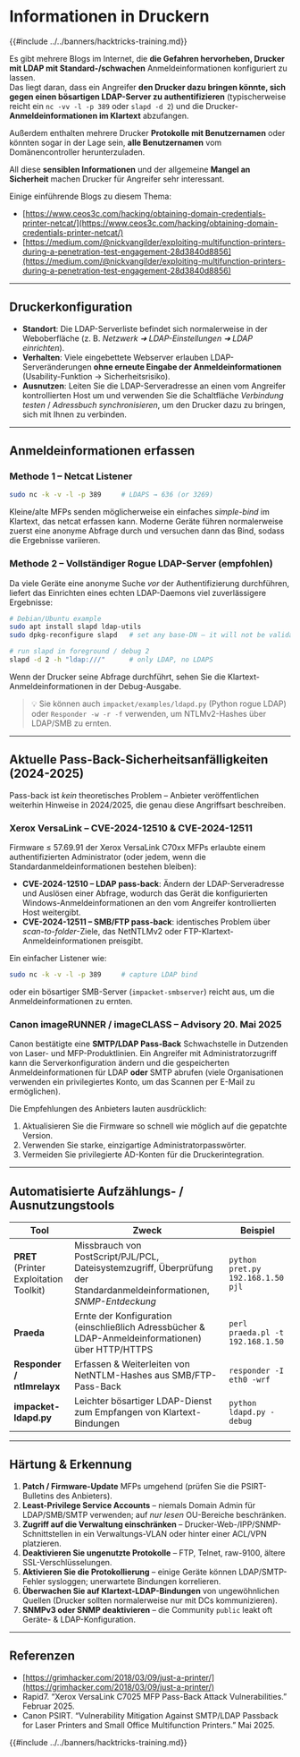# Informationen in Druckern

{{#include ../../banners/hacktricks-training.md}}

Es gibt mehrere Blogs im Internet, die **die Gefahren hervorheben, Drucker mit LDAP mit Standard-/schwachen** Anmeldeinformationen konfiguriert zu lassen. \
Das liegt daran, dass ein Angreifer **den Drucker dazu bringen könnte, sich gegen einen bösartigen LDAP-Server zu authentifizieren** (typischerweise reicht ein `nc -vv -l -p 389` oder `slapd -d 2`) und die Drucker-**Anmeldeinformationen im Klartext** abzufangen.

Außerdem enthalten mehrere Drucker **Protokolle mit Benutzernamen** oder könnten sogar in der Lage sein, **alle Benutzernamen** vom Domänencontroller herunterzuladen.

All diese **sensiblen Informationen** und der allgemeine **Mangel an Sicherheit** machen Drucker für Angreifer sehr interessant.

Einige einführende Blogs zu diesem Thema:

- [https://www.ceos3c.com/hacking/obtaining-domain-credentials-printer-netcat/](https://www.ceos3c.com/hacking/obtaining-domain-credentials-printer-netcat/)
- [https://medium.com/@nickvangilder/exploiting-multifunction-printers-during-a-penetration-test-engagement-28d3840d8856](https://medium.com/@nickvangilder/exploiting-multifunction-printers-during-a-penetration-test-engagement-28d3840d8856)

---
## Druckerkonfiguration

- **Standort**: Die LDAP-Serverliste befindet sich normalerweise in der Weboberfläche (z. B. *Netzwerk ➜ LDAP-Einstellungen ➜ LDAP einrichten*).
- **Verhalten**: Viele eingebettete Webserver erlauben LDAP-Serveränderungen **ohne erneute Eingabe der Anmeldeinformationen** (Usability-Funktion → Sicherheitsrisiko).
- **Ausnutzen**: Leiten Sie die LDAP-Serveradresse an einen vom Angreifer kontrollierten Host um und verwenden Sie die Schaltfläche *Verbindung testen* / *Adressbuch synchronisieren*, um den Drucker dazu zu bringen, sich mit Ihnen zu verbinden.

---
## Anmeldeinformationen erfassen

### Methode 1 – Netcat Listener
```bash
sudo nc -k -v -l -p 389     # LDAPS → 636 (or 3269)
```
Kleine/alte MFPs senden möglicherweise ein einfaches *simple-bind* im Klartext, das netcat erfassen kann. Moderne Geräte führen normalerweise zuerst eine anonyme Abfrage durch und versuchen dann das Bind, sodass die Ergebnisse variieren.

### Methode 2 – Vollständiger Rogue LDAP-Server (empfohlen)

Da viele Geräte eine anonyme Suche *vor* der Authentifizierung durchführen, liefert das Einrichten eines echten LDAP-Daemons viel zuverlässigere Ergebnisse:
```bash
# Debian/Ubuntu example
sudo apt install slapd ldap-utils
sudo dpkg-reconfigure slapd   # set any base-DN – it will not be validated

# run slapd in foreground / debug 2
slapd -d 2 -h "ldap:///"      # only LDAP, no LDAPS
```
Wenn der Drucker seine Abfrage durchführt, sehen Sie die Klartext-Anmeldeinformationen in der Debug-Ausgabe.

> 💡  Sie können auch `impacket/examples/ldapd.py` (Python rogue LDAP) oder `Responder -w -r -f` verwenden, um NTLMv2-Hashes über LDAP/SMB zu ernten.

---
## Aktuelle Pass-Back-Sicherheitsanfälligkeiten (2024-2025)

Pass-back ist *kein* theoretisches Problem – Anbieter veröffentlichen weiterhin Hinweise in 2024/2025, die genau diese Angriffsart beschreiben.

### Xerox VersaLink – CVE-2024-12510 & CVE-2024-12511

Firmware ≤ 57.69.91 der Xerox VersaLink C70xx MFPs erlaubte einem authentifizierten Administrator (oder jedem, wenn die Standardanmeldeinformationen bestehen bleiben):

* **CVE-2024-12510 – LDAP pass-back**: Ändern der LDAP-Serveradresse und Auslösen einer Abfrage, wodurch das Gerät die konfigurierten Windows-Anmeldeinformationen an den vom Angreifer kontrollierten Host weitergibt.
* **CVE-2024-12511 – SMB/FTP pass-back**: identisches Problem über *scan-to-folder*-Ziele, das NetNTLMv2 oder FTP-Klartext-Anmeldeinformationen preisgibt.

Ein einfacher Listener wie:
```bash
sudo nc -k -v -l -p 389     # capture LDAP bind
```
oder ein bösartiger SMB-Server (`impacket-smbserver`) reicht aus, um die Anmeldeinformationen zu ernten.

### Canon imageRUNNER / imageCLASS – Advisory 20. Mai 2025

Canon bestätigte eine **SMTP/LDAP Pass-Back** Schwachstelle in Dutzenden von Laser- und MFP-Produktlinien. Ein Angreifer mit Administratorzugriff kann die Serverkonfiguration ändern und die gespeicherten Anmeldeinformationen für LDAP **oder** SMTP abrufen (viele Organisationen verwenden ein privilegiertes Konto, um das Scannen per E-Mail zu ermöglichen).

Die Empfehlungen des Anbieters lauten ausdrücklich:

1. Aktualisieren Sie die Firmware so schnell wie möglich auf die gepatchte Version.
2. Verwenden Sie starke, einzigartige Administratorpasswörter.
3. Vermeiden Sie privilegierte AD-Konten für die Druckerintegration.

---
## Automatisierte Aufzählungs- / Ausnutzungstools

| Tool | Zweck | Beispiel |
|------|---------|---------|
| **PRET** (Printer Exploitation Toolkit) | Missbrauch von PostScript/PJL/PCL, Dateisystemzugriff, Überprüfung der Standardanmeldeinformationen, *SNMP-Entdeckung* | `python pret.py 192.168.1.50 pjl` |
| **Praeda** | Ernte der Konfiguration (einschließlich Adressbücher & LDAP-Anmeldeinformationen) über HTTP/HTTPS | `perl praeda.pl -t 192.168.1.50` |
| **Responder / ntlmrelayx** | Erfassen & Weiterleiten von NetNTLM-Hashes aus SMB/FTP-Pass-Back | `responder -I eth0 -wrf` |
| **impacket-ldapd.py** | Leichter bösartiger LDAP-Dienst zum Empfangen von Klartext-Bindungen | `python ldapd.py -debug` |

---
## Härtung & Erkennung

1. **Patch / Firmware-Update** MFPs umgehend (prüfen Sie die PSIRT-Bulletins des Anbieters).
2. **Least-Privilege Service Accounts** – niemals Domain Admin für LDAP/SMB/SMTP verwenden; auf *nur lesen* OU-Bereiche beschränken.
3. **Zugriff auf die Verwaltung einschränken** – Drucker-Web-/IPP/SNMP-Schnittstellen in ein Verwaltungs-VLAN oder hinter einer ACL/VPN platzieren.
4. **Deaktivieren Sie ungenutzte Protokolle** – FTP, Telnet, raw-9100, ältere SSL-Verschlüsselungen.
5. **Aktivieren Sie die Protokollierung** – einige Geräte können LDAP/SMTP-Fehler sysloggen; unerwartete Bindungen korrelieren.
6. **Überwachen Sie auf Klartext-LDAP-Bindungen** von ungewöhnlichen Quellen (Drucker sollten normalerweise nur mit DCs kommunizieren).
7. **SNMPv3 oder SNMP deaktivieren** – die Community `public` leakt oft Geräte- & LDAP-Konfiguration.

---
## Referenzen

- [https://grimhacker.com/2018/03/09/just-a-printer/](https://grimhacker.com/2018/03/09/just-a-printer/)
- Rapid7. “Xerox VersaLink C7025 MFP Pass-Back Attack Vulnerabilities.” Februar 2025.
- Canon PSIRT. “Vulnerability Mitigation Against SMTP/LDAP Passback for Laser Printers and Small Office Multifunction Printers.” Mai 2025.

{{#include ../../banners/hacktricks-training.md}}

